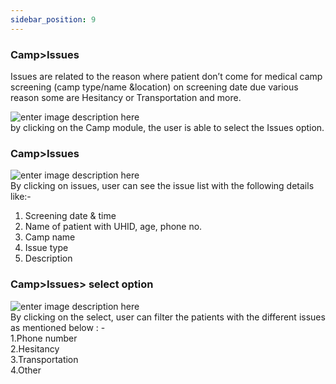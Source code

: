 ```yaml
---
sidebar_position: 9
---
```




### Camp>Issues

Issues are related to the reason where patient don’t come for medical camp
screening (camp type/name &location) on screening date due various reason some
are Hesitancy or Transportation and more.

![enter image description
here](https://res.cloudinary.com/teleopdassets/image/upload/v1717485110/Screenshot_2024-06-04_123641_vjs84p.jpg)  
by clicking on the Camp module, the user is able to select the Issues option.

### Camp>Issues

![enter image description
here](https://res.cloudinary.com/teleopdassets/image/upload/v1717485116/Screenshot_2024-06-04_123821_k01wjp.jpg)  
By clicking on issues, user can see the issue list with the following details
like:-

1. Screening date & time
2. Name of patient with UHID, age, phone no.
3. Camp name
4. Issue type
5. Description

### Camp>Issues> select option

![enter image description
here](https://res.cloudinary.com/teleopdassets/image/upload/v1717490707/Screenshot_2024-06-04_125324_gq5ovx.jpg)  
By clicking on the select, user can filter the patients with the different
issues as mentioned below : -  
1.Phone number  
2.Hesitancy  
3.Transportation  
4.Other
